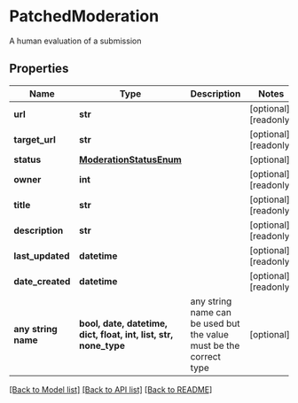 # PatchedModeration

A human evaluation of a submission

## Properties
Name | Type | Description | Notes
------------ | ------------- | ------------- | -------------
**url** | **str** |  | [optional] [readonly] 
**target_url** | **str** |  | [optional] [readonly] 
**status** | [**ModerationStatusEnum**](ModerationStatusEnum.md) |  | [optional] 
**owner** | **int** |  | [optional] [readonly] 
**title** | **str** |  | [optional] [readonly] 
**description** | **str** |  | [optional] [readonly] 
**last_updated** | **datetime** |  | [optional] [readonly] 
**date_created** | **datetime** |  | [optional] [readonly] 
**any string name** | **bool, date, datetime, dict, float, int, list, str, none_type** | any string name can be used but the value must be the correct type | [optional]

[[Back to Model list]](../README.md#documentation-for-models) [[Back to API list]](../README.md#documentation-for-api-endpoints) [[Back to README]](../README.md)


